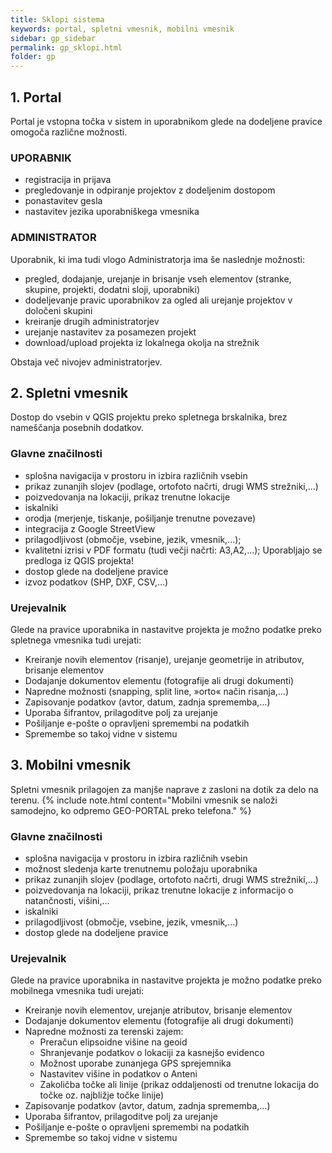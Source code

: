 ```yaml
---
title: Sklopi sistema
keywords: portal, spletni vmesnik, mobilni vmesnik
sidebar: gp_sidebar
permalink: gp_sklopi.html
folder: gp
---
```


## 1. Portal

Portal je vstopna točka v sistem in uporabnikom glede na dodeljene pravice omogoča različne možnosti.

### UPORABNIK
- registracija in prijava
- pregledovanje in odpiranje projektov z dodeljenim dostopom
- ponastavitev gesla
- nastavitev jezika uporabniškega vmesnika

### ADMINISTRATOR
Uporabnik, ki ima tudi vlogo Administratorja ima še naslednje možnosti:
- pregled, dodajanje, urejanje in brisanje vseh elementov (stranke, skupine, projekti, dodatni sloji, uporabniki)
- dodeljevanje pravic uporabnikov za ogled ali urejanje projektov v določeni skupini
- kreiranje drugih administratorjev
- urejanje nastavitev za posamezen projekt
- download/upload projekta iz lokalnega okolja na strežnik

Obstaja več nivojev administratorjev.

## 2. Spletni vmesnik

Dostop do vsebin v QGIS projektu preko spletnega brskalnika, brez nameščanja posebnih dodatkov.

### Glavne značilnosti
- splošna navigacija v prostoru in izbira različnih vsebin
- prikaz zunanjih slojev (podlage, ortofoto načrti, drugi WMS strežniki,…)
- poizvedovanja na lokaciji, prikaz trenutne lokacije
- iskalniki
- orodja (merjenje, tiskanje, pošiljanje trenutne povezave)
- integracija z Google StreetView
- prilagodljivost (območje, vsebine, jezik, vmesnik,...);
- kvalitetni izrisi v PDF formatu (tudi večji načrti: A3,A2,...); Uporabljajo se predloga iz QGIS projekta!
- dostop glede na dodeljene pravice
- izvoz podatkov (SHP, DXF, CSV,…)

### Urejevalnik
Glede na pravice uporabnika in nastavitve projekta je možno podatke preko spletnega vmesnika tudi urejati:
- Kreiranje novih elementov (risanje), urejanje geometrije  in atributov, brisanje elementov
- Dodajanje dokumentov elementu (fotografije ali drugi dokumenti)
- Napredne možnosti (snapping, split line, »orto« način risanja,…)
- Zapisovanje podatkov (avtor, datum, zadnja sprememba,…)
- Uporaba šifrantov, prilagoditve polj za urejanje
- Pošiljanje e-pošte o opravljeni spremembi na podatkih
- Spremembe so takoj vidne v sistemu

## 3. Mobilni vmesnik

Spletni vmesnik prilagojen za manjše naprave z zasloni na dotik za delo na terenu.
{% include note.html content="Mobilni vmesnik se naloži samodejno, ko odpremo GEO-PORTAL preko telefona." %}

### Glavne značilnosti
- splošna navigacija v prostoru in izbira različnih vsebin
- možnost sledenja karte trenutnemu položaju uporabnika
- prikaz zunanjih slojev (podlage, ortofoto načrti, drugi WMS strežniki,…)
- poizvedovanja na lokaciji, prikaz trenutne lokacije z informacijo o natančnosti, višini,…
- iskalniki
- prilagodljivost (območje, vsebine, jezik, vmesnik,...)
- dostop glede na dodeljene pravice

### Urejevalnik
Glede na pravice uporabnika in nastavitve projekta je možno podatke preko mobilnega vmesnika tudi urejati:
- Kreiranje novih elementov, urejanje atributov, brisanje elementov
- Dodajanje dokumentov elementu (fotografije ali drugi dokumenti)
- Napredne možnosti za terenski zajem:
    - Preračun elipsoidne višine na geoid
    - Shranjevanje podatkov o lokaciji za kasnejšo evidenco
    - Možnost uporabe zunanjega GPS sprejemnika
    - Nastavitev višine in podatkov o Anteni
    - Zakoličba točke ali linije (prikaz oddaljenosti od trenutne lokacija do točke oz. najbližje točke linije)
- Zapisovanje podatkov (avtor, datum, zadnja sprememba,…)
- Uporaba šifrantov, prilagoditve polj za urejanje
- Pošiljanje e-pošte o opravljeni spremembi na podatkih
- Spremembe so takoj vidne v sistemu
